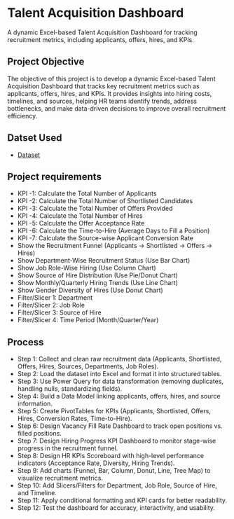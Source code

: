 # Talent Acquisition Dashboard
A dynamic Excel-based Talent Acquisition Dashboard for tracking recruitment metrics, including applicants, offers, hires, and KPIs.

## Project Objective
The objective of this project is to develop a dynamic Excel-based Talent Acquisition Dashboard that tracks key recruitment metrics such as applicants, offers, hires, and KPIs. It provides insights into hiring costs, timelines, and sources, helping HR teams identify trends, address bottlenecks, and make data-driven decisions to improve overall recruitment efficiency.

## Datset Used
- [Dataset](https://github.com/redwan011235/Excel-Project/blob/main/Dataset.xlsx)
  
## Project requirements
- KPI -1: Calculate the Total Number of Applicants
- KPI -2: Calculate the Total Number of Shortlisted Candidates
- KPI -3: Calculate the Total Number of Offers Provided
- KPI -4: Calculate the Total Number of Hires
- KPI -5: Calculate the Offer Acceptance Rate
- KPI -6: Calculate the Time-to-Hire (Average Days to Fill a Position)
- KPI -7: Calculate the Source-wise Applicant Conversion Rate
- Show the Recruitment Funnel (Applicants → Shortlisted → Offers → Hires)
- Show Department-Wise Recruitment Status (Use Bar Chart)
- Show Job Role-Wise Hiring (Use Column Chart)
- Show Source of Hire Distribution (Use Pie/Donut Chart)
- Show Monthly/Quarterly Hiring Trends (Use Line Chart)
- Show Gender Diversity of Hires (Use Donut Chart)
- Filter/Slicer 1: Department
- Filter/Slicer 2: Job Role
- Filter/Slicer 3: Source of Hire
- Filter/Slicer 4: Time Period (Month/Quarter/Year)

## Process
- Step 1: Collect and clean raw recruitment data (Applicants, Shortlisted, Offers, Hires, Sources, Departments, Job Roles).
- Step 2: Load the dataset into Excel and format it into structured tables.
- Step 3: Use Power Query for data transformation (removing duplicates, handling nulls, standardizing fields).
- Step 4: Build a Data Model linking applicants, offers, hires, and source information.
- Step 5: Create PivotTables for KPIs (Applicants, Shortlisted, Offers, Hires, Conversion Rates, Time-to-Hire).
- Step 6: Design Vacancy Fill Rate Dashboard to track open positions vs. filled positions.
- Step 7: Design Hiring Progress KPI Dashboard to monitor stage-wise progress in the recruitment funnel.
- Step 8: Design HR KPIs Scoreboard with high-level performance indicators (Acceptance Rate, Diversity, Hiring Trends).
- Step 9: Add charts (Funnel, Bar, Column, Donut, Line, Tree Map) to visualize recruitment metrics.
- Step 10: Add Slicers/Filters for Department, Job Role, Source of Hire, and Timeline.
- Step 11: Apply conditional formatting and KPI cards for better readability.
- Step 12: Test the dashboard for accuracy, interactivity, and usability.




